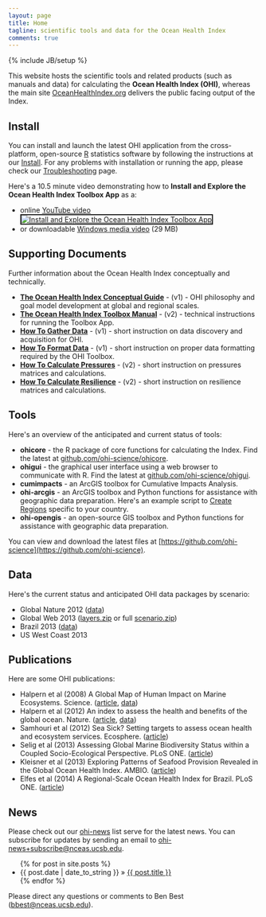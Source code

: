 ```yaml
---
layout: page
title: Home
tagline: scientific tools and data for the Ocean Health Index
comments: true
---
```

{% include JB/setup %}

This website hosts the scientific tools and related products (such as manuals and data) for calculating the **Ocean Health Index (OHI)**, whereas the main site [OceanHealthIndex.org](http://oceanhealthindex.org) delivers the public facing output of the Index.


## Install
You can install and launch the latest OHI application from the cross-platform, open-source [R](http://www.r-project.org) statistics software by following the instructions at our [Install](/pages/install.html). For any problems with installation or running the app, please check our [Troubleshooting](/pages/troubleshoot.html) page.

Here's a 10.5 minute video demonstrating how to **Install and Explore the Ocean Health Index Toolbox App** as a:
<ul><li>online <a href="http://www.youtube.com/watch?feature=player_embedded&amp;v=v8Dtke2y2uE" target="_blank">YouTube video<br><img src="http://img.youtube.com/vi/v8Dtke2y2uE/mqdefault.jpg" alt="Install and Explore the Ocean Health Index Toolbox App" border="2"/></a></li><li>or downloadable <a href="http://ohi.nceas.ucsb.edu/video/ohi_app_install_explore.wmv">Windows media video</a> (29 MB)</li></ul>

## Supporting Documents
Further information about the Ocean Health Index conceptually and technically.  
* **[The Ocean Health Index Conceptual Guide](http://www.nceas.ucsb.edu/~jstewart/OceanHealthIndexGuide_v1.pdf)** - (v1) - OHI philosophy and goal model development at global and regional scales.
* **[The Ocean Health Index Toolbox Manual](http://www.nceas.ucsb.edu/~jstewart/OHI_ToolboxManual_v2.pdf)** - (v2) - technical instructions for running the Toolbox App.
* **[How To Gather Data](http://www.nceas.ucsb.edu/~jstewart/HowTo_GatherAppropriateData_v1.pdf)** - (v1) - short instruction on data discovery and acquisition for OHI.
* **[How To Format Data](http://www.nceas.ucsb.edu/~jstewart/HowTo_FormatDataForToolbox_v1.xlsx)** - (v1) - short instruction on proper data formatting required by the OHI Toolbox.
* **[How To Calculate Pressures](http://www.nceas.ucsb.edu/~jstewart/HowTo_CalculatePressures_v2.xlsx)** - (v2) - short instruction on pressures matrices and calculations.
* **[How To Calculate Resilience](http://www.nceas.ucsb.edu/~jstewart/HowTo_CalculateResilience_v2.xlsx)** - (v2) - short instruction on resilience matrices and calculations.

## Tools
Here's an overview of the anticipated and current status of tools:
* **ohicore** - the R package of core functions for calculating the Index. Find the latest at [github.com/ohi-science/ohicore](http://github.com/ohi-science/ohicore).
* **ohigui** - the graphical user interface using a web browser to communicate with R. Find the latest at [github.com/ohi-science/ohigui](http://github.com/ohi-science/ohigui).
* **cumimpacts** - an ArcGIS toolbox for Cumulative Impacts Analysis.
* **ohi-arcgis** - an ArcGIS toolbox and Python functions for assistance with geographic data preparation. Here's an example script to [Create Regions](/pages/create_regions.html) specific to your country.
* **ohi-opengis** - an open-source GIS toolbox and Python functions for assistance with geographic data preparation.

You can view and download the latest files at [https://github.com/ohi-science](https://github.com/ohi-science).

## Data
Here's the current status and anticipated OHI data packages by scenario:
* Global Nature 2012 ([data](ftp://ohi.nceas.ucsb.edu/pub/data/2012/layers.html))
* Global Web 2013 ([layers.zip](http://github.com/OHI-Science/ohicore/raw/master/inst/extdata/layers.Global2013.www2013.zip) or full [scenario.zip](http://github.com/OHI-Science/ohicore/raw/master/inst/extdata/scenario.Global2013.www2013.zip))
* Brazil 2013 ([data](http://ohi.nceas.ucsb.edu/data/br-2012/))
* US West Coast 2013

## Publications
Here are some OHI publications:
* Halpern et al (2008) A Global Map of Human Impact on Marine Ecosystems. Science. ([article](http://www.sciencemag.org/content/319/5865/948.abstract), [data](http://www.nceas.ucsb.edu/globalmarine))
* Halpern et al (2012) An index to assess the health and benefits of the global ocean. Nature. ([article](http://www.nature.com/nature/journal/v488/n7413/full/nature11397.html), [data](ftp://ohi.nceas.ucsb.edu/pub/data/2012/layers.html))
* Samhouri et al (2012) Sea Sick? Setting targets to assess ocean health and ecosystem services. Ecosphere. ([article](http://www.esajournals.org/doi/abs/10.1890/ES11-00366.1))
* Selig et al (2013) Assessing Global Marine Biodiversity Status within a Coupled Socio-Ecological Perspective. PLoS ONE. ([article](http://www.plosone.org/article/info%3Adoi%2F10.1371%2Fjournal.pone.0060284))
* Kleisner et al (2013) Exploring Patterns of Seafood Provision Revealed in the Global Ocean Health Index. AMBIO. ([article](http://link.springer.com/article/10.1007/s13280-013-0447-x))
* Elfes et al (2014) A Regional-Scale Ocean Health Index for Brazil. PLoS ONE.  ([article](http://www.plosone.org/article/info%3Adoi%2F10.1371%2Fjournal.pone.0092589))

## News
Please check out our [ohi-news](http://groups.google.com/a/nceas.ucsb.edu/group/ohi-news) list serve for the latest news. You can subscribe for updates by sending an email to [ohi-news+subscribe@nceas.ucsb.edu](mailto:ohi-news+subscribe@nceas.ucsb.edu).

<ul class="posts">
  {% for post in site.posts %}
    <li><span>{{ post.date | date_to_string }}</span> &raquo; <a href="{{ BASE_PATH }}{{ post.url }}">{{ post.title }}</a></li>
  {% endfor %}
</ul>

Please direct any questions or comments to Ben Best ([bbest@nceas.ucsb.edu](mailto:bbest@nceas.ucsb.edu)).
